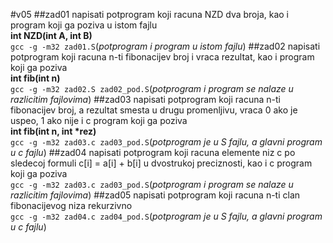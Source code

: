 #v05
##zad01
napisati potprogram koji racuna NZD dva broja, kao i program koji ga poziva u istom fajlu   
<b>int NZD(int A, int B)</b>   
`gcc -g -m32 zad01.S`(<i>potprogram i program u istom fajlu</i>)
##zad02
napisati potprogram koji racuna n-ti fibonacijev broj i vraca rezultat, kao i program koji ga poziva   
<b>int fib(int n)</b>   
`gcc -g -m32 zad02.S zad02_pod.S`(<i>potprogram i program se nalaze u razlicitim fajlovima</i>)
##zad03
napisati potprogram koji racuna n-ti fibonacijev broj, a rezultat smesta u drugu promenljivu, vraca 0 ako je uspeo, 1 ako nije i c program koji ga poziva   
<b>int fib(int n, int *rez)</b>   
`gcc -g -m32 zad03.c zad03_pod.S`(<i>potprogram je u S fajlu, a glavni program u c fajlu</i>)
##zad04
napisati potprogram koji racuna elemente niz c po sledecoj formuli c[i] = a[i] + b[i] u dvostrukoj preciznosti, kao i c program koji ga poziva   
`gcc -g -m32 zad03.c zad03_pod.S`(<i>potprogram i program se nalaze u razlicitim fajlovima</i>)
##zad05
napisati potprogram koji racuna n-ti clan fibonacijevog niza rekurzivno   
`gcc -g -m32 zad04.c zad04_pod.S`(<i>potprogram je u S fajlu, a glavni program u c fajlu</i>)